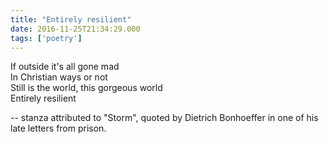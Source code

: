 ```yaml
---
title: "Entirely resilient"
date: 2016-11-25T21:34:29.000
tags: ['poetry']
---
```


If outside it's all gone mad   
In Christian ways or not   
Still is the world, this gorgeous world   
Entirely resilient

\-- stanza attributed to "Storm", quoted by Dietrich Bonhoeffer in one of his late letters from prison.
